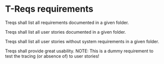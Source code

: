 # T-Reqs requirements

<requirement id=1 issue=US1d>

Treqs shall list all requirements documented in a given folder.

</requirement>

<requirement id=2 issue=US1d>

Treqs shall list all user stories documented in a given folder.

</requirement>

<requirement id=3 issue=US1d,US4>

Treqs shall list all user stories without system requirements in a given folder.

</requirement>

<requirement id=4>

Treqs shall provide great usability.
NOTE: This is a dummy requirement to test the tracing (or absence of) to user stories!

</requirement>
